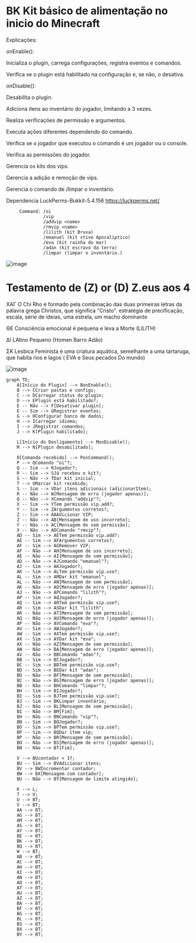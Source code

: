 # BK Kit básico de alimentação no inicio do Minecraft

Explicações:

onEnable():

Inicializa o plugin, carrega configurações, registra eventos e comandos.

Verifica se o plugin está habilitado na configuração e, se não, o desativa.

onDisable():

Desabilita o plugin.

Adiciona itens ao inventário do jogador, limitando a 3 vezes.

Realiza verificações de permissão e argumentos.

Executa ações diferentes dependendo do comando.

Verifica se o jogador que executou o comando é um jogador ou o console.

Verifica as permissões do jogador.

Gerencia os kits dos vips.

Gerencia a adição e remoção de vips.

Gerencia o comando de /limpar o inventário.



Dependencia LuckPerms-Bukkit-5.4.156 https://luckperms.net/

         Command: /oi
                  /vip
                  /addvip <name>
                  /rmvip <name>
                  /lilith (kit Bruxa)
                  /emanuel (kit stive Apocaliptico)
                  /eva (kit rainha do mar)
                  /adan (kit escravo da terra)
                  /limpar (limpar o inventário.)

![image](https://github.com/user-attachments/assets/53654929-c8c6-496d-8387-777ece188616)


# Testamento de (Z) or (D) Z.eus aos 4

XAΓ O Chi Rho é formado pela combinação das duas primeiras letras da palavra grega Christos, 
que significa "Cristo".  estratégia de precificação, escala, série de ideias,  uma estrela, um macho dominante


ΘΕ Consciência emocional é pequena e leva a Morte (LILITH)


ΔΙ LAtino Pequeno (Homen Barro Adão)


ΣΚ Lesbica Feminista é uma criatura aquática, semelhante a uma tartaruga, que habita rios e lagos ( EVA e Seus pecados Do mundo)

![image](https://github.com/user-attachments/assets/5a6795d7-de8a-4000-8003-b51297295103)

```mermaid
graph TD;
    A[Início do Plugin] --> BonEnable();
    B --> CCriar pastas e configs;
    C --> DCarregar status do plugin;
    D --> EPlugin está habilitado?;
    E -- Não --> F[Desativar plugin];
    E -- Sim --> GRegistrar eventos;
    G --> HConfigurar banco de dados;
    H --> ICarregar idioma;
    I --> JRegistrar comandos;
    J --> K[Plugin habilitado];

    L[Início do Desligamento] --> MonDisable();
    M --> N[Plugin desabilitado];

    O[Comando recebido] --> PonCommand();
    P --> QComando "oi"?;
    Q -- Sim --> RJogador?;
    R -- Sim --> SJá recebeu o kit?;
    S -- Não --> TDar kit inicial;
    T --> UMarcar kit recebido;
    S -- Sim --> VDar itens adicionais (adicionarItem);
    R -- Não --> W[Mensagem de erro (jogador apenas)];
    Q -- Não --> XComando "addvip"?;
    X -- Sim --> YTem permissão vip.add?;
    Y -- Sim --> ZArgumentos corretos?;
    Z -- Sim --> AAAdicionar VIP;
    Z -- Não --> AB[Mensagem de uso incorreto];
    Y -- Não --> AC[Mensagem de sem permissão];
    X -- Não --> ADComando "rmvip"?;
    AD -- Sim --> AETem permissão vip.add?;
    AE -- Sim --> AFArgumentos corretos?;
    AF -- Sim --> AGRemover VIP;
    AF -- Não --> AH[Mensagem de uso incorreto];
    AE -- Não --> AI[Mensagem de sem permissão];
    AD -- Não --> AJComando "emanuel"?;
    AJ -- Sim --> AKJogador?;
    AK -- Sim --> ALTem permissão vip.use?;
    AL -- Sim --> AMDar kit "emanuel";
    AL -- Não --> AN[Mensagem de sem permissão];
    AK -- Não --> AO[Mensagem de erro (jogador apenas)];
    AJ -- Não --> APComando "lilith"?;
    AP -- Sim --> AQJogador?;
    AQ -- Sim --> ARTem permissão vip.use?;
    AR -- Sim --> ASDar kit "lilith";
    AR -- Não --> AT[Mensagem de sem permissão];
    AQ -- Não --> AU[Mensagem de erro (jogador apenas)];
    AP -- Não --> AVComando "eva"?;
    AV -- Sim --> AWJogador?;
    AW -- Sim --> AXTem permissão vip.use?;
    AX -- Sim --> AYDar kit "eva";
    AX -- Não --> AZ[Mensagem de sem permissão];
    AW -- Não --> BA[Mensagem de erro (jogador apenas)];
    AV -- Não --> BBComando "adan"?;
    BB -- Sim --> BCJogador?;
    BC -- Sim --> BDTem permissão vip.use?;
    BD -- Sim --> BEDar kit "adan";
    BD -- Não --> BF[Mensagem de sem permissão];
    BC -- Não --> BG[Mensagem de erro (jogador apenas)];
    BB -- Não --> BHComando "limpar"?;
    BH -- Sim --> BIJogador?;
    BI -- Sim --> BJTem permissão vip.use?;
    BJ -- Sim --> BKLimpar inventário;
    BJ -- Não --> BL[Mensagem de sem permissão];
    BI -- Não --> BM[Fim];
    BH -- Não --> BNComando "vip"?;
    BN -- Sim --> BOJogador?;
    BO -- Sim --> BPTem permissão vip.use?;
    BP -- Sim --> BQDar item vip;
    BP -- Não --> BR[Mensagem de sem permissão];
    BO -- Não --> BS[Mensagem de erro (jogador apenas)];
    BN -- Não --> BT[Fim];

    V --> BUcontador < 3?;
    BU -- Sim --> BVAdicionar itens;
    BV --> BWIncrementar contador;
    BW --> BX[Mensagem com contador];
    BU -- Não --> BY[Mensagem de limite atingido];

    K --> L;
    T --> U;
    U --> BT;
    V --> BT;
    AA --> BT;
    AG --> BT;
    AM --> BT;
    AS --> BT;
    AY --> BT;
    BE --> BT;
    BK --> BT;
    BQ --> BT;
    W --> BT;
    AB --> BT;
    AC --> BT;
    AH --> BT;
    AI --> BT;
    AN --> BT;
    AO --> BT;
    AT --> BT;
    AU --> BT;
    AZ --> BT;
    BA --> BT;
    BF --> BT;
    BG --> BT;
    BL --> BT;
    BS --> BT;
    BX --> BT;
    BY --> BT;
```

